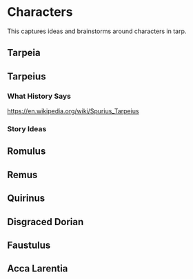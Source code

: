 # Characters

This captures ideas and brainstorms around characters in tarp.

## Tarpeia

## Tarpeius

### What History Says

https://en.wikipedia.org/wiki/Spurius_Tarpeius

### Story Ideas

## Romulus

## Remus

## Quirinus

## Disgraced Dorian

## Faustulus

## Acca Larentia


